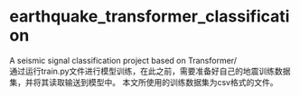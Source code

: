 # earthquake_transformer_classification
A seismic signal classification project based on Transformer/<br>
通过运行train.py文件进行模型训练，在此之前，需要准备好自己的地震训练数据集，并将其读取输送到模型中。
本文所使用的训练数据集为csv格式的文件。
